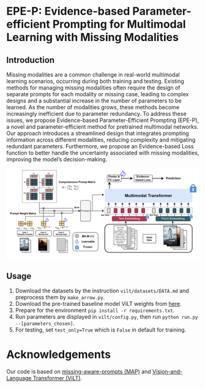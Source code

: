 # EPE-P: Evidence-based Parameter-efficient Prompting for Multimodal Learning with Missing Modalities

## Introduction
Missing modalities are a common challenge in real-world multimodal learning scenarios, occurring during both training and testing. Existing methods for managing missing modalities often require the design of separate prompts for each modality or missing case, leading to complex designs and a substantial increase in the number of parameters to be learned. As the number of modalities grows, these methods become increasingly inefficient due to parameter redundancy. To address these issues, we propose Evidence-based Parameter-Efficient Prompting (EPE-P), a novel and parameter-efficient method for pretrained multimodal networks. Our approach introduces a streamlined design that integrates prompting information across different modalities, reducing complexity and mitigating redundant parameters. Furthermore, we propose an Evidence-based Loss function to better handle the uncertainty associated with missing modalities, improving the model’s decision-making.
<div align="center">
  <img src="assets/EPE-P.png"/>
</div>

## Usage

1. Download the datasets by the instruction `vilt/datasets/DATA.md` and preprocess them by `make_arrow.py`.
2. Download the pre-trained baseline model ViLT weights from [here](https://github.com/dandelin/ViLT.git).
3. Prepare for the environment `pip install -r requirements.txt`.
4. Run parameters are displayed in `vilt/config.py`, then run `python run.py --[parameters_chosen]`.
5. For testing, set `test_only=True` which is `False` in default for training.

# Acknowledgements
Our code is based on [missing-aware-prompts (MAP)](https://github.com/YiLunLee/missing_aware_prompts?tab=readme-ov-file) and [Vision-and-Language Transformer (ViLT)](https://github.com/dandelin/ViLT.git).


